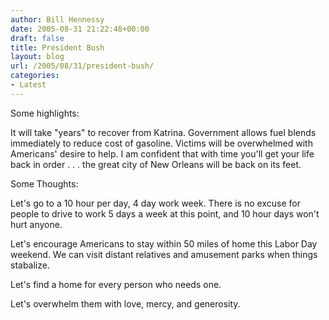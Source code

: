 ```yaml
---
author: Bill Hennessy
date: 2005-08-31 21:22:48+00:00
draft: false
title: President Bush
layout: blog
url: /2005/08/31/president-bush/
categories:
- Latest
---
```


Some highlights:

It will take "years" to recover from Katrina.
Government allows fuel blends immediately to reduce cost of gasoline.
Victims will be overwhelmed with Americans' desire to help.
I am confident that with time you'll get your life back in order . . . the great city of New Orleans will be back on its feet.

Some Thoughts:

Let's go to a 10 hour per day, 4 day work week.   There is no excuse for people to drive to work 5 days a week at this point, and 10 hour days won't hurt anyone.

Let's encourage Americans to stay within 50 miles of home this Labor Day weekend.  We can visit distant relatives and amusement parks when things stabalize.

Let's find a home for every person who needs one.

Let's overwhelm them with love, mercy, and generosity.


